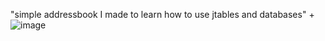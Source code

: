  "simple addressbook I made to learn how to use jtables and databases" 
 +![image](http://i5.photobucket.com/albums/y158/pairenoid/addressbookgui_zps0f26961c.jpg)